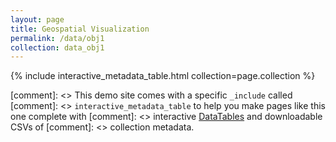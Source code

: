 ```yaml
---
layout: page
title: Geospatial Visualization
permalink: /data/obj1
collection: data_obj1
---
```


{% include interactive_metadata_table.html collection=page.collection %}

[comment]: <> This demo site comes with a specific `_include` called 
[comment]: <> `interactive_metadata_table` to help you make pages like this one complete with 
[comment]: <> interactive [DataTables](https://datatables.net/) and downloadable CSVs of [comment]: <> collection metadata.

